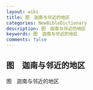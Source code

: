 ```yaml
---
layout: wiki
title: 图　迦南与邻近的地区
categories: NewBibleDictionary
description: 图　迦南与邻近的地区
keywords: 图　迦南与邻近的地区
comments: false
---
```


## 图　迦南与邻近的地区



图　迦南与邻近的地区





